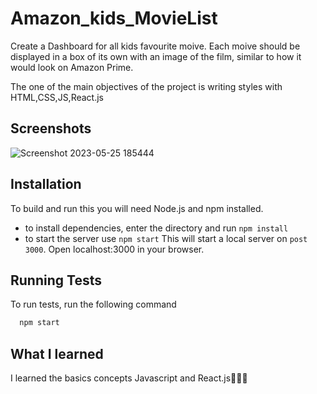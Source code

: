 
# Amazon_kids_MovieList
Create a Dashboard for all kids favourite moive. Each moive should be displayed in a box of its own with an image of the film, similar to how it would look on Amazon Prime.

The one of the main objectives of the project is writing styles with HTML,CSS,JS,React.js

## Screenshots

![Screenshot 2023-05-25 185444](https://github.com/Vandana915/Amazon_kids_MovieList/assets/124566666/2df7d862-fcfe-4fa7-be6c-7732dd45b538)



## Installation

To build and run this you will need Node.js and npm installed.

+ to install dependencies, enter the directory and run ```npm install```
+ to start the server use ```npm start``` This will start a local  server on ```post 3000```. Open localhost:3000 in your browser.
## Running Tests

To run tests, run the following command

```bash
  npm start
```

## What I learned

I learned the basics concepts Javascript and React.js👩🏻‍💻



